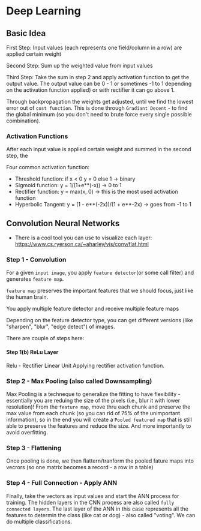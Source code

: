 # Deep Learning


## Basic Idea

First Step: Input values (each represents one field/column in a row) are applied certain weight

Second Step: Sum up the weighted value from input values

Third Step: Take the sum in step 2 and apply activation function to get the output value. The output value can be 0 - 1 or sometimes -1 to 1 depending on the activation function applied) or with rectifier it can go above 1. 

Through backpropagation the weights get adjusted, until we find the lowest error out of `cost function`. This is done through `Gradiant Decent`  - to find the global minimum (so you don't need to brute force every single possible combination).

### Activation Functions

After each input value is applied certain weight and summed in the second step, the 

Four common activation function:
 - Threshold function: if x < 0 y = 0 else 1 -> binary 
 - Sigmoid function: y = 1/(1+e**(-x))  -> 0 to 1 
 - Rectifier function: y = max(x, 0)  -> this is the most used activation function
 - Hyperbolic Tangent: y = (1 - e**(-2x))/(1 + e**-2x) -> goes from -1 to 1
 
 
## Convolution Neural Networks

- There is a cool tool you can use to visualize each layer:
https://www.cs.ryerson.ca/~aharley/vis/conv/flat.html


### Step 1 - Convolution
For a given `input image`, you apply `feature detector`(or some call filter) and generates `feature map`.

`feature map` preserves the important features that we should focus, just like the human brain.

You apply multiple feature detector and receive multiple feature maps

Depending on the feature detector type, you can get different versions (like "sharpen", "blur", "edge detect") of images.

There are couple of steps here:

#### Step 1(b) ReLu Layer

Relu - Rectifier Linear Unit
Applying rectifier activation function.

### Step 2 - Max Pooling (also called Downsampling)

Max Pooling is a techneque to generalize the fitting to have flexibility - essentially you are reduing the size of the pixels (i.e., blur it with lower resolution)! From the `feature map`, move thru each chunk and preserve the max value from each chunk (so you can rid of 75% of the unimportant information), so in the end you will create a `Pooled featured map` that is still able to preserve the features and reduce the size. And more importantly to avoid overfitting. 

### Step 3 - Flattening

Once pooling is done, we then flattern/tranform the pooled fature maps into vecrors (so one matrix becomes a record - a row in a table)

### Step 4 - Full Connection - Apply ANN

Finally, take the vectors as input values and start the ANN process for training. The hidden layers in the CNN process are also called `fully connected layers`. The last layer of the ANN in this case represents all the features to determin the class (like cat or dog) - also called "voting". We can do multiple classifications. 


